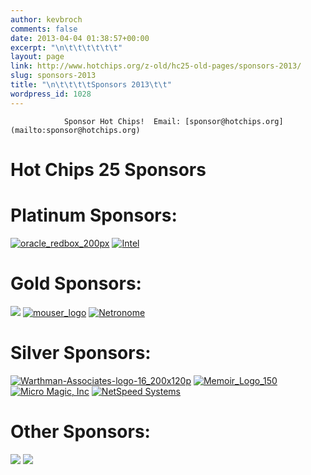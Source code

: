 ```yaml
---
author: kevbroch
comments: false
date: 2013-04-04 01:38:57+00:00
excerpt: "\n\t\t\t\t\t\t"
layout: page
link: http://www.hotchips.org/z-old/hc25-old-pages/sponsors-2013/
slug: sponsors-2013
title: "\n\t\t\t\tSponsors 2013\t\t"
wordpress_id: 1028
---
```



				Sponsor Hot Chips!  Email: [sponsor@hotchips.org](mailto:sponsor@hotchips.org)


# Hot Chips 25 Sponsors




# Platinum Sponsors:


[![oracle_redbox_200px](http://www.hotchips.org/wp-content/uploads/2013/04/oracle_redbox_200px.png)](http://www.oracle.com/)
[![Intel ](http://www.hotchips.org/wp-content/uploads/2013/04/intel_rgb_200px.png)](http://www.intel.com/)


# Gold Sponsors:


[![](/wp-content/uploads/2012/07/AMD_E_RGB.jpg)](http://www.amd.com/)
[![mouser_logo](http://www.hotchips.org/wp-content/uploads/2013/04/mouser_logo_150_60.png)](http://www.mouser.com/)
[![Netronome](http://www.hotchips.org/wp-content/uploads/2013/04/netro-logo-150_32.png)](http://www.netronome.com/)


# Silver Sponsors:


[![Warthman-Associates-logo-16_200x120p](http://www.hotchips.org/wp-content/uploads/2013/04/Warthman-Associates-logo-16_200x120p.png)](http://www.warthman.com/)
[![Memoir_Logo_150](http://www.hotchips.org/wp-content/uploads/2013/04/Memoir_Logo_1501.png)](http://memoir-systems.com/)
[![Micro Magic, Inc](http://www.hotchips.org/wp-content/uploads/2012/07/MMI_Logo_200x100-150x100.gif)](http://www.micromagic.com/)
[![NetSpeed Systems](http://www.hotchips.org/wp-content/uploads/2013/04/NetSpeed-Logo_100_40.png)](http://www.netspeedsystems.com/)


# Other Sponsors:


[![](http://www.hotchips.org/wp-content/uploads/2013/04/CC-logo_stack100x100.jpg)](http://circuitcellar.com/)
[![](http://circuitcellar.com/wp-content/uploads/2012/02/Elektor-Nova-black.jpg)](http://www.elektor.com/)		
